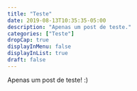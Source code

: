 ```yaml
---
title: "Teste"
date: 2019-08-13T10:35:35-05:00
description: "Apenas um post de teste."
categories: ["Teste"]
dropCap: true
displayInMenu: false
displayInList: true
draft: false
---
```


Apenas um post de teste! :)